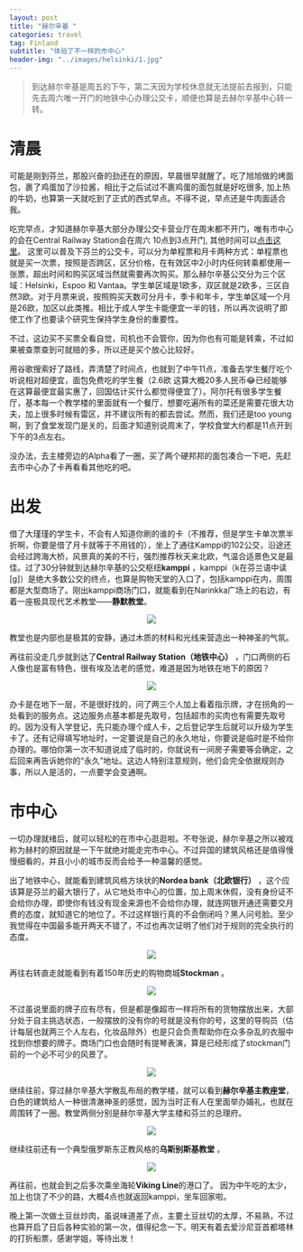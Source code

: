 ```yaml
---
layout: post
title: "赫尔辛基 "
categories: travel
tag: Finland 
subtitle: "体验了不一样的市中心"
header-img: "../images/helsinki/1.jpg"
---
```




> 到达赫尔辛基是周五的下午，第二天因为学校休息就无法提前去报到，只能先去周六唯一开门的地铁中心办理公交卡，顺便也算是去赫尔辛基中心转一转。

# 清晨

可能是刚到芬兰，那股兴奋的劲还在的原因，早晨很早就醒了。吃了旭旭做的烤面包，裹了鸡蛋加了沙拉酱，相比于之后试过不裹鸡蛋的面包就是好吃很多, 加上热的牛奶，也算第一天就吃到了正式的西式早点。不得不说，早点还是牛肉面适合我。 

吃完早点，才知道赫尔辛基大部分办理公交卡营业厅在周末都不开门，唯有市中心的会在Central Railway Station会在周六 10点到3点开门, 其他时间可以[点击这里](https://www.hsl.fi/en/customer-service)。 这里可以普及下芬兰的公交卡，可以分为单程票和月卡两种方式：单程票也就是买一次票，按照是否跨区，区分价格，在有效区中2小时内任何转乘都使用一张票，超出时间和购买区域当然就需要再次购买。那么赫尔辛基公交分为三个区域：Helsinki，Espoo 和 Vantaa。学生单区域是1欧多，双区就是2欧多，三区自然3欧。对于月票来说，按照购买天数可分月卡，季卡和年卡，学生单区域一个月是26欧，加区以此类推。相比于成人学生卡能便宜一半的钱，所以再次说明了即使工作了也要读个研究生保持学生身份的重要性。

不过，这边买不买票全看自觉，司机也不会管你，因为你也有可能是转乘，不过如果被查票查到可就赔的多，所以还是买个放心比较好。

用谷歌搜索好了路线，弄清楚了时间点，也就到了中午11点，准备去学生餐厅吃个听说相对超便宜，面包免费吃的学生餐（2.6欧 这算大概20多人民币:joy:已经能够在这算最便宜最实惠了，回国估计买什么都觉得便宜了）。阿尔托有很多学生餐厅，基本每一个教学楼的里面就有一个餐厅，想要吃遍所有的菜还是需要花很大功夫，加上很多时候有雷区，并不建议所有的都去尝试。然而，我们还是too young 啊，到了食堂发现门是关的，后面才知道别说周末了，学校食堂大约都是11点开到下午的3点左右。

没办法，去主楼旁边的Alpha看了一圈，买了两个硬邦邦的面包凑合一下吧，先赶去市中心办了卡再看看其他吃的吧。

# 出发

借了大瑾瑾的学生卡，不会有人知道你刷的谁的卡（不推荐，但是学生卡单次票半折啊，你要是借了月卡就等于不用钱的），坐上了通往Kamppi的102公交，沿途还会经过跨海大桥，风景真的美的不行，强烈推荐秋天来北欧，气温合适景色又是最佳。过了30分钟就到达赫尔辛基的公交枢纽**kamppi** ，kamppi（k在芬兰语中读[g]）是绝大多数公交的终点，也算是购物天堂的入口了，包括kamppi在内，周围都是大型商场了。刚出kamppi商场门口，就能看到在Narinkka广场上的右边，有着一座极具现代艺术教堂——**静默教堂**。

<center>
<p><img src="../images/helsinki/1.png" align="center"></p>
</center>

教堂也是内部也是极其的安静，通过木质的材料和光线来营造出一种神圣的气氛。

再往前没走几步就到达了**Central Railway Station（地铁中心）** ，门口两侧的石人像也是富有特色，很有埃及法老的感觉，难道是因为地铁在地下的原因？

<center>
<p><img src="../images/helsinki/2.png" align="center"></p>
</center>

办卡是在地下一层，不是很好找的，问了两三个人加上看着指示牌，才在拐角的一处看到的服务点。这边服务点基本都是先取号，包括超市的买肉也有需要先取号的。因为没有入学登记，先只能办理个成人卡，之后登记学生后就可以升级为学生卡了。还有记得填写地址时，一定要说是自己的永久地址，你要说是临时是不给你办理的。哪怕你第一次不知道说成了临时的，你就说有一间房子需要等会确定，之后回来再告诉她你的“永久”地址。这边人特别注意规则，他们会完全依据规则办事，所以人是活的，一点要学会变通啊。

# 市中心

一切办理就绪后，就可以轻松的在市中心逛逛啦。不夸张说，赫尔辛基之所以被戏称为赫村的原因就是一下午就绝对能走完市中心。不过异国的建筑风格还是值得慢慢细看的，并且小小的城市反而会给予一种温馨的感觉。

出了地铁中心，就能看到建筑风格方块状的**Nordea bank（北欧银行）** ，这个应该算是芬兰的最大银行了，从它地处市中心的位置，加上周末休假，没有身份证不会给你办理，即使你有钱没有现金来源也不会给你办理，就连网银开通还需要交月费的态度，就知道它的地位了。不过这样银行真的不会倒闭吗？黑人问号脸。至少我觉得在中国最多能开两天不错了，不过也再次证明了他们对于规则的完全执行的态度。

<center>
<p><img src="../images/helsinki/3.png" align="center"></p>
</center>

再往右转直走就能看到有着150年历史的购物商城**Stockman** 。

<center>
<p><img src="../images/helsinki/4.png" align="center"></p>
</center>

不过虽说里面的牌子应有尽有，但是都是像超市一样将所有的货物摆放出来，大部分处于自主挑选状态，一般摆放的没有你的号就是没有你的号，这里的导购员（估计每层也就两三个人左右，化妆品除外）也是只会负责帮助你在众多杂乱的衣服中找到你想要的牌子。商场门口也会随时有提琴表演，算是已经形成了stockman门前的一个必不可少的风景了。

<center>
<p><img src="../images/helsinki/5.png" align="center"></p>
</center>

继续往前，穿过赫尔辛基大学散乱布局的教学楼，就可以看到**赫尔辛基主教座堂**， 白色的建筑给人一种很清澈神圣的感觉，因为当时正有人在里面举办婚礼，也就在周围转了一圈。教堂两侧分别是赫尔辛基大学主楼和芬兰的总理府。

<center>
<p><img src="../images/helsinki/6.png" align="center"></p>
</center>

继续往前还有一个典型俄罗斯东正教风格的**乌斯别斯基教堂** 。

<center>
<p><img src="../images/helsinki/7.png" align="center"></p>
</center>

再往前，也就会到之后多次乘坐海轮**Viking Line**的港口了。 因为中午吃的太少，加上也饶了不少的路，大概4点也就返回kamppi，坐车回家啦。

晚上第一次做土豆丝炒肉，虽说味道差了点，主要土豆丝切的太厚，不易熟，不过也算开启了日后各种实验的第一次，值得纪念一下。明天有着去爱沙尼亚首都塔林的打折船票，感谢学姐，等待出发！